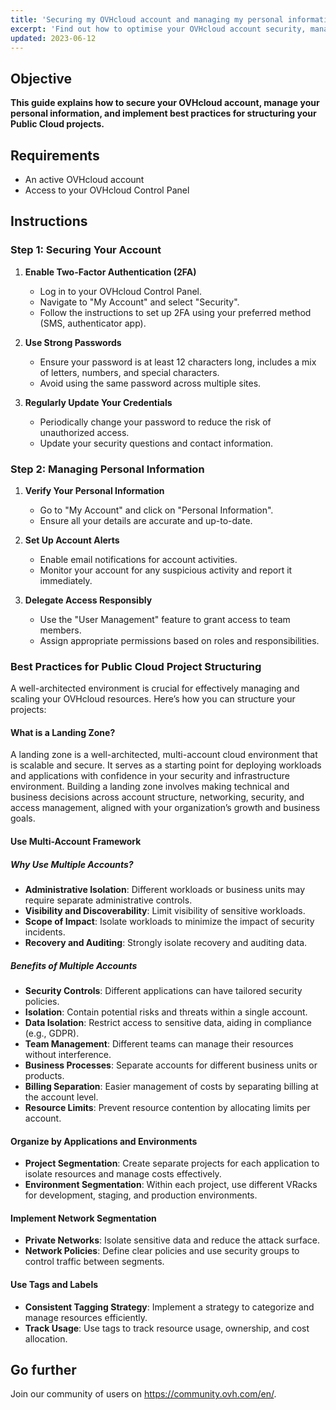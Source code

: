 ```yaml
---
title: 'Securing my OVHcloud account and managing my personal information'
excerpt: 'Find out how to optimise your OVHcloud account security, manage your personal information, and delegate access to your account'
updated: 2023-06-12
---
```


## Objective

**This guide explains how to secure your OVHcloud account, manage your personal information, and implement best practices for structuring your Public Cloud projects.**

## Requirements

- An active OVHcloud account
- Access to your OVHcloud Control Panel

## Instructions

### Step 1: Securing Your Account

1. **Enable Two-Factor Authentication (2FA)**
   - Log in to your OVHcloud Control Panel.
   - Navigate to "My Account" and select "Security".
   - Follow the instructions to set up 2FA using your preferred method (SMS, authenticator app).

2. **Use Strong Passwords**
   - Ensure your password is at least 12 characters long, includes a mix of letters, numbers, and special characters.
   - Avoid using the same password across multiple sites.

3. **Regularly Update Your Credentials**
   - Periodically change your password to reduce the risk of unauthorized access.
   - Update your security questions and contact information.

### Step 2: Managing Personal Information

1. **Verify Your Personal Information**
   - Go to "My Account" and click on "Personal Information".
   - Ensure all your details are accurate and up-to-date.

2. **Set Up Account Alerts**
   - Enable email notifications for account activities.
   - Monitor your account for any suspicious activity and report it immediately.

3. **Delegate Access Responsibly**
   - Use the "User Management" feature to grant access to team members.
   - Assign appropriate permissions based on roles and responsibilities.

### Best Practices for Public Cloud Project Structuring

A well-architected environment is crucial for effectively managing and scaling your OVHcloud resources. Here’s how you can structure your projects:

#### What is a Landing Zone?

A landing zone is a well-architected, multi-account cloud environment that is scalable and secure. It serves as a starting point for deploying workloads and applications with confidence in your security and infrastructure environment. Building a landing zone involves making technical and business decisions across account structure, networking, security, and access management, aligned with your organization’s growth and business goals.

#### Use Multi-Account Framework

##### Why Use Multiple Accounts?

- **Administrative Isolation**: Different workloads or business units may require separate administrative controls.
- **Visibility and Discoverability**: Limit visibility of sensitive workloads.
- **Scope of Impact**: Isolate workloads to minimize the impact of security incidents.
- **Recovery and Auditing**: Strongly isolate recovery and auditing data.

##### Benefits of Multiple Accounts

- **Security Controls**: Different applications can have tailored security policies.
- **Isolation**: Contain potential risks and threats within a single account.
- **Data Isolation**: Restrict access to sensitive data, aiding in compliance (e.g., GDPR).
- **Team Management**: Different teams can manage their resources without interference.
- **Business Processes**: Separate accounts for different business units or products.
- **Billing Separation**: Easier management of costs by separating billing at the account level.
- **Resource Limits**: Prevent resource contention by allocating limits per account.

#### Organize by Applications and Environments

- **Project Segmentation**: Create separate projects for each application to isolate resources and manage costs effectively.
- **Environment Segmentation**: Within each project, use different VRacks for development, staging, and production environments.

#### Implement Network Segmentation

- **Private Networks**: Isolate sensitive data and reduce the attack surface.
- **Network Policies**: Define clear policies and use security groups to control traffic between segments.

#### Use Tags and Labels

- **Consistent Tagging Strategy**: Implement a strategy to categorize and manage resources efficiently.
- **Track Usage**: Use tags to track resource usage, ownership, and cost allocation.

## Go further

Join our community of users on <https://community.ovh.com/en/>.
